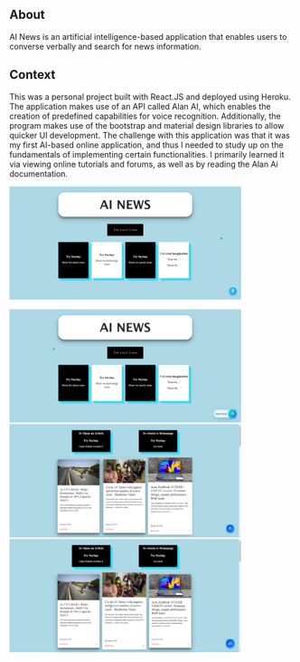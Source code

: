 ## About
AI News is an artificial intelligence-based application that enables users to converse verbally and search for news information.

## Context
This was a personal project built with React.JS and deployed using Heroku. The application makes use of an API called Alan AI, which enables the creation of predefined capabilities for voice recognition. Additionally, the program makes use of the bootstrap and material design libraries to allow quicker UI development. The challenge with this application was that it was my first AI-based online application, and thus I needed to study up on the fundamentals of implementing certain functionalities. I primarily learned it via viewing online tutorials and forums, as well as by reading the Alan Ai documentation.

<img 
      src="/public/1ai.png" 
      height=200px 
   />

<img 
      src="/public/2ai.png" 
      height=200px 
   />
   <img 
      src="/public/3ai.png" 
      height=200px 
   />
   <img 
      src="/public/4ai.png" 
      height=200px 
   />

